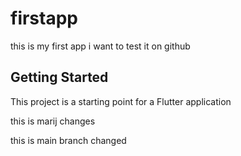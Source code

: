 # firstapp

this is my first app i want to test it on github

## Getting Started

This project is a starting point for a Flutter application

this is marij changes

this is main branch changed
